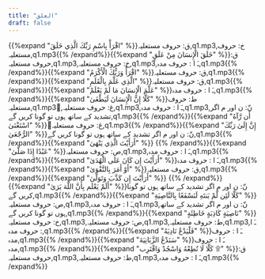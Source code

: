 ```yaml
---
title: "العلق"
draft: false
---
```

 {{%expand "اقْرَأْ بِاسْمِ رَبِّكَ الَّذِي خَلَقَ" %}}ق: حروف مستعلیہ,q1.mp3,خ: حروف مستعلیہ,q1.mp3{{% /expand%}}{{%expand "خَلَقَ الْإِنسَانَ مِنْ عَلَقٍ" %}}ق: حروف مستعلیہ,q1.mp3,خ: حروف مستعلیہ,q1.mp3,ـَ ا :  حروف مدہ,q1.mp3{{% /expand%}}{{%expand "اقْرَأْ وَرَبُّكَ الْأَكْرَمُ" %}}ق: حروف مستعلیہ,q1.mp3{{% /expand%}}{{%expand "الَّذِي عَلَّمَ بِالْقَلَمِ" %}}ق: حروف مستعلیہ,q1.mp3{{% /expand%}}{{%expand "عَلَّمَ الْإِنسَانَ مَا لَمْ يَعْلَمْ" %}}ـَ ا :  حروف مدہ,q1.mp3{{% /expand%}}{{%expand "كَلَّا إِنَّ الْإِنسَانَ لَيَطْغَىٰ" %}}ط: حروف مستعلیہ,q1.mp3,ُغ: حروف مستعلیہ,q1.mp3,ـَ ا :  حروف مدہ,q1.mp3,نّ: ن اور م اگر تشدید کے ساتھ ہوں تو گونا کریں گے,q1.mp3{{% /expand%}}{{%expand "أَن رَّآهُ اسْتَغْنَىٰ" %}}ُغ: حروف مستعلیہ,q1.mp3{{% /expand%}}{{%expand "إِنَّ إِلَىٰ رَبِّكَ الرُّجْعَىٰ" %}}نّ: ن اور م اگر تشدید کے ساتھ ہوں تو گونا کریں گے,q1.mp3{{% /expand%}}{{%expand "أَرَأَيْتَ الَّذِي يَنْهَىٰ" %}} {{% /expand%}}{{%expand "عَبْدًا إِذَا صَلَّىٰ" %}}ص: حروف مستعلیہ,q1.mp3,ـَ ا :  حروف مدہ,q1.mp3{{% /expand%}}{{%expand "أَرَأَيْتَ إِن كَانَ عَلَى الْهُدَىٰ" %}}ـَ ا :  حروف مدہ,q1.mp3{{% /expand%}}{{%expand "أَوْ أَمَرَ بِالتَّقْوَىٰ" %}}ق: حروف مستعلیہ,q1.mp3{{% /expand%}}{{%expand "أَرَأَيْتَ إِن كَذَّبَ وَتَوَلَّىٰ" %}} {{% /expand%}}{{%expand "أَلَمْ يَعْلَم بِأَنَّ اللَّهَ يَرَىٰ" %}}نّ: ن اور م اگر تشدید کے ساتھ ہوں تو گونا کریں گے,q1.mp3{{% /expand%}}{{%expand "كَلَّا لَئِن لَّمْ يَنتَهِ لَنَسْفَعًا بِالنَّاصِيَةِ" %}}ص: حروف مستعلیہ,q1.mp3,ـَ ا :  حروف مدہ,q1.mp3,نّ: ن اور م اگر تشدید کے ساتھ ہوں تو گونا کریں گے,q1.mp3{{% /expand%}}{{%expand "نَاصِيَةٍ كَاذِبَةٍ خَاطِئَةٍ" %}}خ: حروف مستعلیہ,q1.mp3,ص: حروف مستعلیہ,q1.mp3,ط: حروف مستعلیہ,q1.mp3,ـَ ا :  حروف مدہ,q1.mp3{{% /expand%}}{{%expand "فَلْيَدْعُ نَادِيَهُ" %}}ـَ ا :  حروف مدہ,q1.mp3{{% /expand%}}{{%expand "سَنَدْعُ الزَّبَانِيَةَ" %}}ـَ ا :  حروف مدہ,q1.mp3{{% /expand%}}{{%expand "كَلَّا لَا تُطِعْهُ وَاسْجُدْ وَاقْتَرِب ۩" %}}ق: حروف مستعلیہ,q1.mp3,ط: حروف مستعلیہ,q1.mp3,ـَ ا :  حروف مدہ,q1.mp3{{% /expand%}}